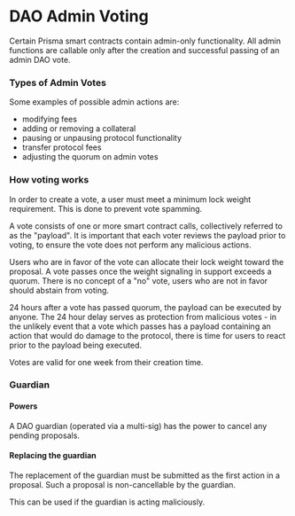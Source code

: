 # DAO Admin Voting

Certain Prisma smart contracts contain admin-only functionality. All admin functions are callable only after the creation and successful passing of an admin DAO vote.

### Types of Admin Votes

Some examples of possible admin actions are:

*   modifying fees
*   adding or removing a collateral
*   pausing or unpausing protocol functionality
*   transfer protocol fees
*   adjusting the quorum on admin votes
    

### How voting works

In order to create a vote, a user must meet a minimum lock weight requirement. This is done to prevent vote spamming.

A vote consists of one or more smart contract calls, collectively referred to as the "payload". It is important that each voter reviews the payload prior to voting, to ensure the vote does not perform any malicious actions.

Users who are in favor of the vote can allocate their lock weight toward the proposal. A vote passes once the weight signaling in support exceeds a quorum. There is no concept of a "no" vote, users who are not in favor should abstain from voting.

24 hours after a vote has passed quorum, the payload can be executed by anyone. The 24 hour delay serves as protection from malicious votes - in the unlikely event that a vote which passes has a payload containing an action that would do damage to the protocol, there is time for users to react prior to the payload being executed.

Votes are valid for one week from their creation time.

### Guardian

#### Powers

A DAO guardian (operated via a multi-sig) has the power to cancel any pending proposals.

#### Replacing the guardian

The replacement of the guardian must be submitted as the first action in a proposal. Such a proposal is non-cancellable by the guardian.

This can be used if the guardian is acting maliciously.
